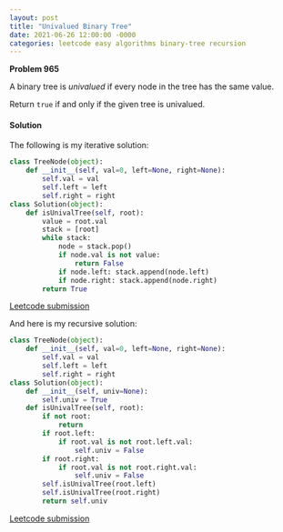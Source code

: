 ```yaml
---
layout: post
title: "Univalued Binary Tree"
date: 2021-06-26 12:00:00 -0000
categories: leetcode easy algorithms binary-tree recursion
---
```


**Problem 965**

A binary tree is *univalued* if every node in the tree has the same value.

Return `true` if and only if the given tree is univalued.

#### Solution

The following is my iterative solution:

```python
class TreeNode(object):
    def __init__(self, val=0, left=None, right=None):
        self.val = val
        self.left = left
        self.right = right
class Solution(object):
    def isUnivalTree(self, root):
        value = root.val
        stack = [root]
        while stack:
            node = stack.pop()
            if node.val is not value:
                return False
            if node.left: stack.append(node.left)
            if node.right: stack.append(node.right)
        return True
```

[Leetcode submission](https://leetcode.com/submissions/detail/519853298/)

And here is my recursive solution:

```python
class TreeNode(object):
    def __init__(self, val=0, left=None, right=None):
        self.val = val
        self.left = left
        self.right = right
class Solution(object):
    def __init__(self, univ=None):
        self.univ = True
    def isUnivalTree(self, root):
        if not root:
            return
        if root.left:
            if root.val is not root.left.val:
                self.univ = False
        if root.right:
            if root.val is not root.right.val:
                self.univ = False
        self.isUnivalTree(root.left)
        self.isUnivalTree(root.right)
        return self.univ       
```
[Leetcode submission](https://leetcode.com/submissions/detail/519866865/)


